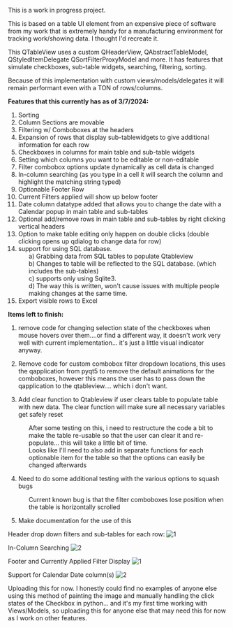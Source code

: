 This is a work in progress project.  

This is based on a table UI element from an expensive piece of software from my work that is extremely
handy for a manufacturing environment for tracking work/showing data.  I thought I'd recreate it.

This QTableView uses a custom QHeaderView, QAbstractTableModel, QStyledItemDelegate QSortFilterProxyModel and more.  It has features that 
simulate checkboxes, sub-table widgets, searching, filtering, sorting.

Because of this implementation with custom views/models/delegates it will remain performant even with a TON of rows/columns.

<b>Features that this currently has as of 3/7/2024:</b>

1) Sorting
2) Column Sections are movable
3) Filtering w/ Comboboxes at the headers
4) Expansion of rows that display sub-tablewidgets to give additional information for each row
5) Checkboxes in columns for main table and sub-table widgets
6) Setting which columns you want to be editable or non-editable
7) Filter combobox options update dynamically as cell data is changed
8) In-column searching   (as you type in a cell it will search the column and highlight the matching string typed)
9) Optionable Footer Row
10) Current Filters applied will show up below footer
11) Date column datatype added that allows you to change the date with a Calendar popup in main table and sub-tables
12) Optional add/remove rows in main table and sub-tables by right clicking vertical headers
13) Option to make table editing only happen on double clicks   (double clicking opens up qdialog to change data for row)
14) support for using SQL database.
    <ul>a) Grabbing data from SQL tables to populate Qtableview</ul>
    <ul>b) Changes to table will be reflected to the SQL database.  (which includes the sub-tables)</ul>
    <ul>c) supports only using Sqlite3.</ul>
    <ul>d) The way this is written, won't cause issues with multiple people making changes at the same time.</ul>
15) Export visible rows to Excel
    



<b>Items left to finish:</b>
   
1) remove code for changing selection state of the checkboxes when mouse hovers over them....or find a different way, it doesn't work very well
   with current implementation... it's just a little visual indicator anyway.
   
2) Remove code for custom combobox filter dropdown locations, this uses the qapplication from pyqt5 to remove the default animations for the comboboxes,
   however this means the user has to pass down the qapplication to the qtableview.... which i don't want.

3) Add clear function to Qtableview if user clears table to populate table with new data. The clear function will make sure all necessary variables get
   safely reset
   <ul> After some testing on this, i need to restructure the code a bit to make the table re-usable so that the user can clear it and re-populate... this 
   will take a little bit of time.</ul>
   <ul> Looks like I'll need to also add in separate functions for each optionable item for the table so that the options can easily be changed afterwards</ul>

5) Need to do some additional testing with the various options to squash bugs
   <ul>Current known bug is that the filter comboboxes lose position when the table is horizontally scrolled</ul>
   
7) Make documentation for the use of this

   
Header drop down filters and sub-tables for each row:
![1](https://github.com/jxfuller1/QTableView-with-Checkboxes-subtables-filtering-and-more/assets/123666150/bcf1022e-7328-452f-9bd5-bb75ba64a500)

In-Column Searching
![2](https://github.com/jxfuller1/QTableView-with-Checkboxes-subtables-filtering-and-more/assets/123666150/e3418c54-464c-4091-98fb-47a3db3651b2)

Footer and Currently Applied Filter Display
![1](https://github.com/jxfuller1/QTableView-with-Checkboxes-subtables-filtering-and-more/assets/123666150/b34bb368-fdc4-4391-b834-cd6e90b46f69)

Support for Calendar Date column(s)
![2](https://github.com/jxfuller1/QTableView-with-Checkboxes-subtables-filtering-and-more/assets/123666150/3b0c6d3b-7e34-40d5-a5fe-e85b9f4090ed)


Uploading this for now.  I honestly could find no examples of anyone else using this method of painting the image and manually handling the click states of the Checkbox in python... 
and it's my first time working with Views/Models, so uploading this for anyone else that may need this for now as I work on other features.
